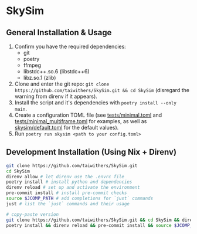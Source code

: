 # SkySim

## General Installation & Usage

1. Confirm you have the required dependencies:
    - git
    - poetry
    - ffmpeg
    - libstdc++.so.6 (libstdc++6)
    - libz.so.1 (zlib)
2. Clone and enter the git repo: `git clone
   https://github.com/taiwithers/SkySim.git && cd SkySim` (disregard the
   warning from direnv if it appears).
3. Install the script and it's dependencies with `poetry install --only main`.
4. Create a configuration TOML file (see
   [tests/minimal.toml](tests/minimal.toml) and
   [tests/minimal_multiframe.toml](tests/minimal_multiframe.toml) for examples,
   as well as [skysim/default.toml](skysim/default.toml) for the default
   values).
5. Run `poetry run skysim <path to your config.toml>`

## Development Installation (Using Nix + Direnv)

```bash
git clone https://github.com/taiwithers/SkySim.git
cd SkySim
direnv allow # let direnv use the .envrc file
poetry install # install python and dependencies
direnv reload # set up and activate the environment
pre-commit install # install pre-commit checks
source $JCOMP_PATH # add completions for `just` commands
just # list the `just` commands and their usage
```

```bash
# copy-paste version
git clone https://github.com/taiwithers/SkySim.git && cd SkySim && direnv allow
poetry install && direnv reload && pre-commit install && source $JCOMP_PATH
```
